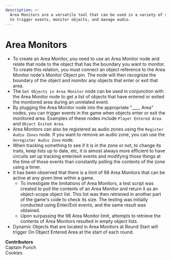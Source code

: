 ```yaml
---
description: >-
  Area Monitors are a versatile tool that can be used in a variety of scenarios
  to trigger events, monitor objects, and manage audio.
---
```


# Area Monitors

* To create an Area Monitor, you need to use an Area Monitor node and relate that node to the object that has the boundary you want to monitor. To create this relation, you must connect an object reference to the Area Monitor node's Monitor Object pin. The node will then recognize the boundary of the object and monitor any objects that enter or exit that area.
* The `Get Objects in Area Monitor` node can be used in conjunction with the Area Monitor node to get a list of objects that have entered or exited the monitored area during an unrelated event.
* By plugging the Area Monitor node into the appropriate "\_\_\_\_ Area" nodes, you can trigger events in the game when objects enter or exit the monitored area. Examples of these nodes include `Player Entered Area` and `Object Exited Area`.
* Area Monitors can also be registered as audio zones using the `Register Audio Zones` node. If you want to remove an audio zone, you can use the `Unregister Audio Zone` node.
* When tracking something to see if it is in the zone or not, to change its traits, keep lists up to date, etc, it is almost always more efficient to have circuits set up tracking enter/exit events and modifying those things at the time of those events than constantly polling the contents of the zone using a timer.
* It has been observed that there is a limit of 98 Area Monitors that can be active at any given time within a game.&#x20;
  * To investigate the limitations of Area Monitors, a test script was created to poll the contents of an Area Monitor and return it as an object-scope object list. This list was then retrieved in another part of the game's code to check its size. The testing was initially conducted using Enter/Exit events, and the same result was obtained.
  * Upon surpassing the 98 Area Monitor limit, attempts to retrieve the contents of Area Monitors resulted in empty object lists.&#x20;
* Dynamic Objects that are located in Area Monitors at Round Start will trigger On Object Entered Area at the start of each round.

**Contributors**\
Captain Punch\
Cookies
